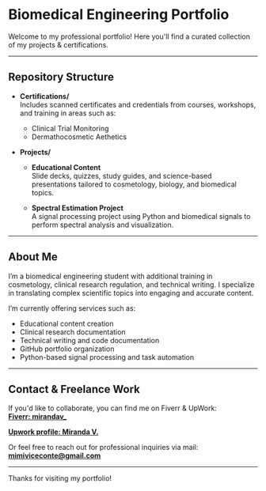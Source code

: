 # Biomedical Engineering Portfolio

Welcome to my professional portfolio! Here you'll find a curated collection of my projects & certifications. 

---

## Repository Structure

- **Certifications/**  
  Includes scanned certificates and credentials from courses, workshops, and training in areas such as:
  - Clinical Trial Monitoring
  - Dermathocosmetic Aethetics 

- **Projects/**  
  
  - **Educational Content**  
    Slide decks, quizzes, study guides, and science-based presentations tailored to cosmetology, biology, and biomedical topics.

  - **Spectral Estimation Project**  
    A signal processing project using Python and biomedical signals to perform spectral analysis and visualization.

---

## About Me

I’m a biomedical engineering student with additional training in cosmetology, clinical research regulation, and technical writing. I specialize in translating complex scientific topics into engaging and accurate content.

I’m currently offering services such as:
- Educational content creation
- Clinical research documentation
- Technical writing and code documentation
- GitHub portfolio organization
- Python-based signal processing and task automation

---

## Contact & Freelance Work

If you'd like to collaborate, you can find me on Fiverr & UpWork:  
**[Fiverr: mirandav_](https://www.fiverr.com/mirandav_)**

**[Upwork profile: Miranda V.](https://www.upwork.com/freelancers/~01b84a13367101b8be)**

Or feel free to reach out for professional inquiries via mail: 
**[mimiviceconte@gmail.com](mailto:mimiviceconte@gmail.com)**


---

Thanks for visiting my portfolio!
